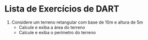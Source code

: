# Lista de Exercícios de DART

1. Considere um terreno retangular com base de 10m e altura de 5m
    - Calcule e exiba a área do terreno
    - Calcule e exiba o perímetro do terreno
    
